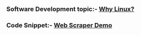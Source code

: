 ### Software Development topic:- [Why Linux?](https://gist.github.com/OverRevvv/b7525a04bc5203e8f00190946e18a3b7)
### Code Snippet:- [Web Scraper Demo](https://gist.github.com/OverRevvv/7f4454363aeb92a0dc042fd921efaddc)

